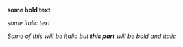 **some bold text**

*some italic text*

_Some of this will be italic but **this part** will be bold _and_ italic_